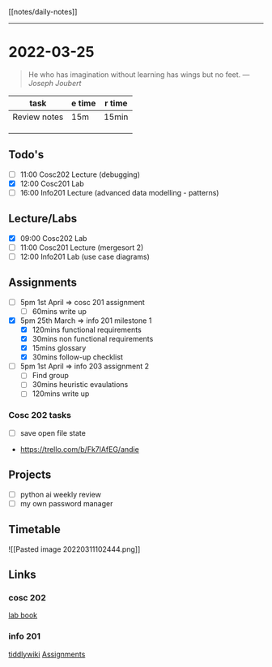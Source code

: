 [[notes/daily-notes]]

---

# 2022-03-25
> He who has imagination without learning has wings but no feet. — <cite>Joseph Joubert</cite>

| task                     | e time | r time |
| ------------------------ | ------ | ------ |
| Review notes             | 15m    | 15min  |
|                          |        |        |
|                          |        |        |
|                          |        |        |

## Todo's
- [ ] 11:00 Cosc202 Lecture (debugging)
- [x] 12:00 Cosc201 Lab
- [ ] 16:00 Info201 Lecture (advanced data modelling - patterns)

## Lecture/Labs
- [x] 09:00 Cosc202 Lab
- [ ] 11:00 Cosc201 Lecture (mergesort 2)
- [ ] 12:00 Info201 Lab (use case diagrams)

## Assignments
- [ ] 5pm 1st April       ⇒ cosc 201 assignment
	- [ ] 60mins write up
- [x] 5pm 25th March      ⇒ info 201 milestone 1
	- [x] 120mins functional requirements
	- [x] 30mins non functional requirements
	- [x] 15mins glossary
	- [x] 30mins follow-up checklist
- [ ] 5pm 1st April       ⇒ info 203 assignment 2
	- [ ] Find group
	- [ ] 30mins heuristic evaulations
	- [ ] 120mins write up
	
### Cosc 202 tasks
- [ ] save open file state
- https://trello.com/b/Fk7lAfEG/andie

## Projects
- [ ] python ai weekly review
- [ ] my own password manager

## Timetable
![[Pasted image 20220311102444.png]]

## Links
### cosc 202 
[lab book](https://cosc202.cspages.otago.ac.nz/lab-book/COSC202LabBook.pdf)

### info 201
[tiddlywiki](https://isgb.otago.ac.nz/infosci/INFO201/labs_release/raw/master/output/info201_labs.html#)
[Assignments](https://isgb.otago.ac.nz/info201/shared/assignments_release/raw/master/output/INFO201_Assignments.html)

